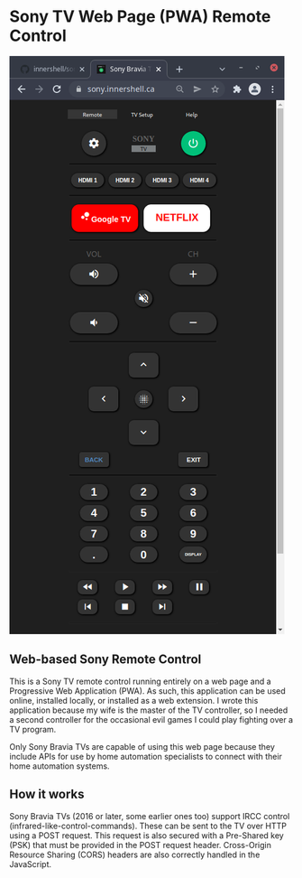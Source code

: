 # Sony TV Web Page (PWA) Remote Control
![Sony TV Remote Screenshot](/images/sony-tv-remote-screen.png)

## Web-based Sony Remote Control
This is a Sony TV remote control running entirely on a web page and a Progressive Web Application (PWA). As such, this application can be used online, installed locally, or installed as a web extension. I wrote this application because my wife is the master of the TV controller, so I needed a second controller for the occasional evil games I could play fighting over a TV program.

Only Sony Bravia TVs are capable of using this web page because they include APIs for use by home automation specialists to connect with their home automation systems.

## How it works
Sony Bravia TVs (2016 or later, some earlier ones too) support IRCC control (infrared-like-control-commands). These can be sent to the TV over HTTP using a POST request. This request is also secured with a Pre-Shared key (PSK) that must be provided in the POST request header. Cross-Origin Resource Sharing (CORS) headers are also correctly handled in the JavaScript.
